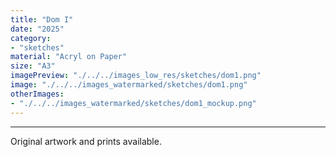 ```yaml
---
title: "Dom I"
date: "2025"
category: 
- "sketches"
material: "Acryl on Paper"
size: "A3"
imagePreview: "./../../images_low_res/sketches/dom1.png"
image: "./../../images_watermarked/sketches/dom1.png"
otherImages:
- "./../../images_watermarked/sketches/dom1_mockup.png"
---
```

<hr>
<p>Original artwork and prints available.</p>

